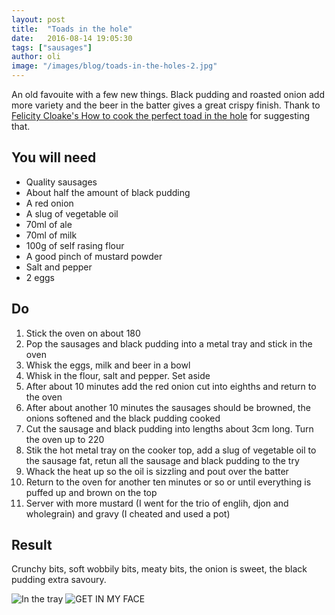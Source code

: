 ```yaml
---
layout: post
title:  "Toads in the hole"
date:   2016-08-14 19:05:30
tags: ["sausages"]
author: oli
image: "/images/blog/toads-in-the-holes-2.jpg"
---
```


An old favouite with a few new things.  Black pudding and roasted onion add more variety and the beer in the batter gives a great crispy finish.  Thank to [Felicity Cloake's How to cook the perfect toad in the hole](2016-08-08-miso-poached-teriyaki-chicken.markdown) for suggesting that.

## You will need

* Quality sausages
* About half the amount of black pudding
* A red onion
* A slug of vegetable oil
* 70ml of ale
* 70ml of milk
* 100g of self rasing flour
* A good pinch of mustard powder
* Salt and pepper
* 2 eggs

## Do

1. Stick the oven on about 180
2. Pop the sausages and black pudding into a metal tray and stick in the oven
3. Whisk the eggs, milk and beer in a bowl
4. Whisk in the flour, salt and pepper.  Set aside
5. After about 10 minutes add the red onion cut into eighths and return to the oven
6. After about another 10 minutes the sausages should be browned, the onions softened and the black pudding cooked
7. Cut the sausage and black pudding into lengths about 3cm long.  Turn the oven up to 220
8. Stik the hot metal tray on the cooker top, add a slug of vegetable oil to the sausage fat,  retun all the sausage and black pudding to the try
9. Whack the heat up so the oil is sizzling and pout over the batter
10. Return to the oven for another ten minutes or so or until everything is puffed up and brown on the top
11. Server with more mustard (I went for the trio of englih, djon and wholegrain) and gravy (I cheated and used a pot)


## Result

Crunchy bits, soft wobbily bits, meaty bits, the onion is sweet, the black pudding extra savoury.

![In the tray](/images/blog/toads-in-the-holes-1.jpg)
![GET IN MY FACE](/images/blog/toads-in-the-holes-2.jpg)
